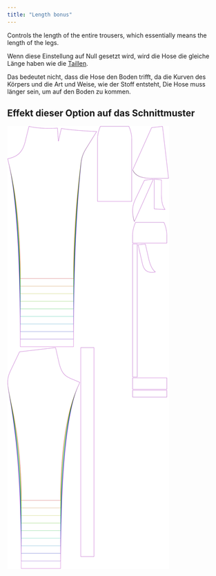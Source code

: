 ```yaml
---
title: "Length bonus"
---
```


Controls the length of the entire trousers, which essentially means the length of the legs.

<Note>

Wenn diese Einstellung auf Null gesetzt wird, wird die Hose die gleiche Länge haben wie die [Taillen](/docs/measurements/waisttofloor).

Das bedeutet nicht, dass die Hose den Boden trifft, da die Kurven des Körpers und die Art und Weise, wie der Stoff entsteht,
Die Hose muss länger sein, um auf den Boden zu kommen.

</Note>

## Effekt dieser Option auf das Schnittmuster

![This image shows the effect of this option by superimposing several variants that have a different value for this option](charlie_lengthbonus_sample.svg "Effect of this option on the pattern")
